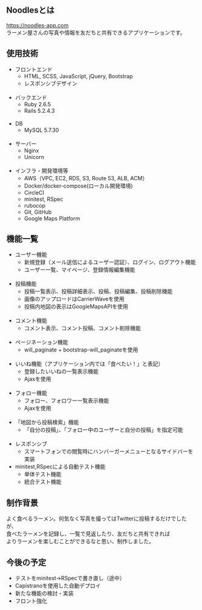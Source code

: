 ## Noodlesとは
https://noodles-app.com<br>
ラーメン屋さんの写真や情報を友だちと共有できるアプリケーションです。
## 使用技術
- フロントエンド
  - HTML, SCSS, JavaScript, jQuery, Bootstrap
  - レスポンシブデザイン<br><br>
- バックエンド
  - Ruby 2.6.5
  - Rails 5.2.4.3<br><br>
- DB
  - MySQL 5.7.30<br><br>
- サーバー
  - Nginx
  - Unicorn<br><br>
- インフラ・開発環境等
  - AWS（VPC, EC2, RDS, S3, Route 53, ALB, ACM）
  - Docker/docker-compose(ローカル開発環境)
  - CircleCI
  - minitest, RSpec
  - rubocop
  - Git, GitHub
  - Google Maps Platform
## 機能一覧
- ユーザー機能
  - 新規登録（メール送信によるユーザー認証）、ログイン、ログアウト機能
  - ユーザー一覧、マイページ、登録情報編集機能<br><br>
- 投稿機能
  - 投稿一覧表示、投稿詳細表示、投稿、投稿編集、投稿削除機能
  - 画像のアップロードはCarrierWaveを使用
  - 投稿内地図の表示はGoogleMapsAPIを使用<br><br>
- コメント機能
  - コメント表示、コメント投稿、コメント削除機能<br><br>
- ページネーション機能
  - will_paginate + bootstrap-will_paginateを使用<br><br>
- いいね機能（アプリケーション内では「食べたい！」と表記）
  - 登録したいいねの一覧表示機能
  - Ajaxを使用<br><br>
- フォロー機能
  - フォロー、フォロワー一覧表示機能
  - Ajaxを使用<br><br>
- 「地図から投稿検索」機能
  - 「自分の投稿」、「フォロー中のユーザーと自分の投稿」を指定可能<br><br>
- レスポンシブ
  - スマートフォンでの閲覧時にハンバーガーメニューとなるサイドバーを実装
- minitest,RSpecによる自動テスト機能
  - 単体テスト機能
  - 統合テスト機能
## 制作背景
よく食べるラーメン。何気なく写真を撮ってはTwitterに投稿するだけでしたが、<br>
食べたラーメンを記録し、一覧で見返したり、友だちと共有できれば<br>よりラーメンを楽しむことができるなと思い、制作しました。
## 今後の予定
- テストをminitest→RSpecで書き直し（途中）
- Capistranoを使用した自動デプロイ
- 新たな機能の検討・実装
- フロント強化
